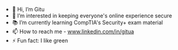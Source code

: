 - 👋 Hi, I’m Gitu
- 👀 I’m interested in keeping everyone's online experience secure
- 📚 I’m currently learning CompTIA's Security+ exam material
- 📫 How to reach me - www.linkedin.com/in/gitua
- ⚡ Fun fact: I like green

<!---
gitu1234567890/gitu1234567890 is a ✨ special ✨ repository because its `README.md` (this file) appears on your GitHub profile.
You can click the Preview link to take a look at your changes.
--->
